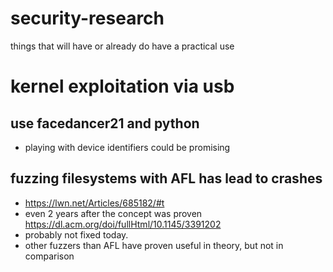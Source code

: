 # security-research
things that will have or already do have a practical use

# kernel exploitation via usb

## use facedancer21 and python
- playing with device identifiers could be promising

## fuzzing filesystems with AFL has lead to crashes
- https://lwn.net/Articles/685182/#t
- even 2 years after the concept was proven https://dl.acm.org/doi/fullHtml/10.1145/3391202
- probably not fixed today.
- other fuzzers than AFL have proven useful in theory, but not in comparison
